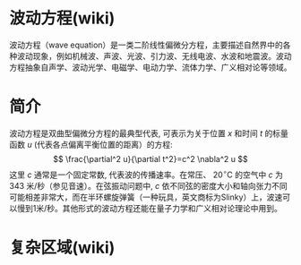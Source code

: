# 波动方程(wiki)
  波动方程（wave equation）是一类二阶线性偏微分方程，主要描述自然界中的各种波动现象，例如机械波、声波、光波、引力波、无线电波、水波和地震波。波动方程抽象自声学、波动光学、电磁学、电动力学、流体力学、广义相对论等领域。
# 简介
  波动方程是双曲型偏微分方程的最典型代表, 可表示为关于位置 $x$ 和时间 $t$ 的标量函数 $u$ (代表各点偏离平衡位置的距离）的方程:
  $$
  \frac{\partial^2 u}{\partial t^2}=c^2 \nabla^2 u
  $$
  这里 $c$ 通常是一个固定常数, 代表波的传播速率。在常压、 $20^{\circ} \mathrm{C}$ 的空气中 $c$ 为 343 米/秒（参见音速）。在弦振动问题中, $c$ 依不同弦的密度大小和轴向张力不同可能相差非常大，而在半环螺旋弹簧（一种玩具，英文商标为Slinky）上，波速可以慢到1米/秒。其他形式的波动方程还能在量子力学和广义相对论理论中用到。
# 复杂区域(wiki)
